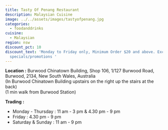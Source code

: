 ```yaml
---
title: Tasty Of Penang Restaurant
description: Malaysian Cuisine
image: ../../assets/images/tastyofpenang.jpg
categories:
  - foodanddrinks
cuisine:
  - Malaysian
region: nsw
discount_pct: 10
discount_text: 'Monday to Friday only, Minimum Order $20 and above. Excluding
  specials/promotions '
---
```


**Location :** Burwood Chinatown Building, Shop 106, 1/127 Burwood Road, Burwood, 2134, New South Wales, Australia\
(In Burwood Chinatown Building upstairs on the right up the stairs at the back)\
(1 min walk from Burwood Station)

**Trading :**

- Monday - Thursday : 11 am - 3 pm & 4.30 pm - 9 pm
- Friday : 4.30 pm - 9 pm
- Saturday & Sunday : 11 am - 9 pm

